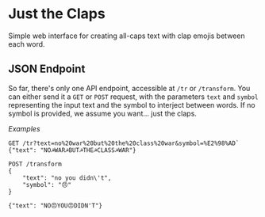 Just the Claps
==============

Simple web interface for creating all-caps text with clap emojis between each word.

JSON Endpoint
-------------

So far, there's only one API endpoint, accessible at `/tr` or `/transform`. You can either send it a `GET` or `POST` request, with the parameters `text` and `symbol` representing the input text and the symbol to interject between words. If no symbol is provided, we assume you want... just the claps.

*Examples*

```
GET /tr?text=no%20war%20but%20the%20class%20war&symbol=%E2%98%AD`
{"text": "NO☭WAR☭BUT☭THE☭CLASS☭WAR"}
```

```
POST /transform
{
	"text": "no you didn\'t",
	"symbol": "😠"
}

{"text": "NO😠YOU😠DIDN'T"}
```
